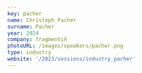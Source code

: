 ```yaml
---
key: pacher
name: Christoph Pacher
surname: Pacher
year: 2024
company: fragmentiX
photoURL: /images/speakers/pacher.png
type: industry
website: '/2023/sessions/industry_pacher'
---
```

